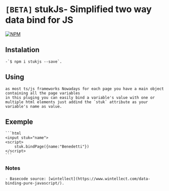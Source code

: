# `[BETA]` stukJs- Simplified two way data bind for JS

[![NPM](https://nodei.co/npm/stukjs.png)](https://nodei.co/npm/stukjs/)

## Instalation

    -`$ npm i stukjs --save`.

## Using

    as most ts/js frameworks Nowadays for each page you have a main object containing all the page variables
    in this pluging you can easily bind a variable's value with one or multiple html elements just addind the `stuk` attribute as your variable's name as value.

## Exemple

    ```html
    <input stuk="name"> 
    <script>
        stuk.bindPage({name:"Benedetti"})
    </script>
    ```

### Notes

    - Basecode source: [wintellect](https://www.wintellect.com/data-binding-pure-javascript/).
